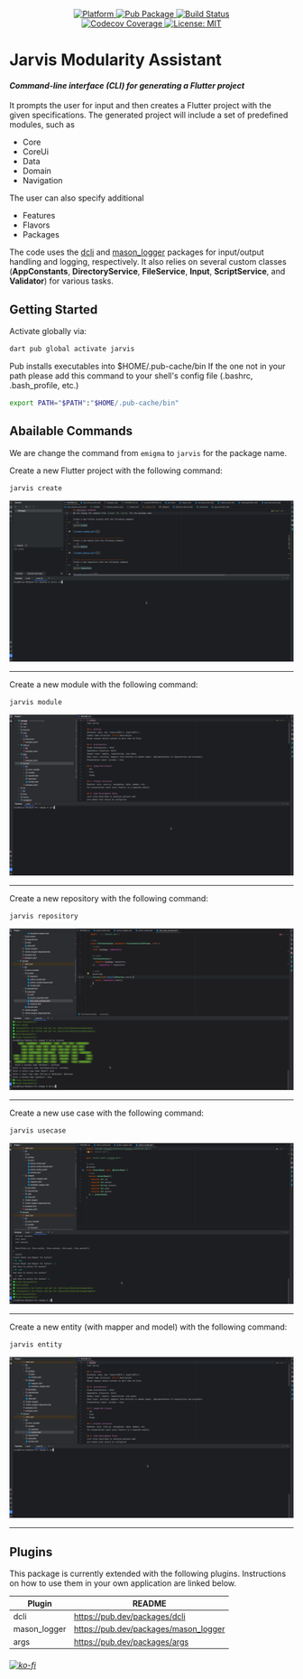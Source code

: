<p align="center">
  <a href="https://flutter.dev">
    <img src="https://img.shields.io/badge/Platform-Dart-02569B?logo=dart"
      alt="Platform" />
  </a>
  <a href="https://pub.dartlang.org/packages/jarvis">
    <img src="https://img.shields.io/pub/v/jarvis.svg"
      alt="Pub Package" />
  </a>
  <a href="https://github.com/holyboom1/jarvis/issues">
    <img src="https://img.shields.io/github/workflow/status/holyboom1/jarvis/CI?logo=github"
      alt="Build Status" />
  </a>
  <br>
  <a href="https://codecov.io/gh/holyboom1/jarvis">
    <img src="https://codecov.io/gh/holyboom1/jarvis/branch/master/graph/badge.svg"
      alt="Codecov Coverage" />
  </a>
  <a href="https://opensource.org/licenses/MIT">
    <img src="https://img.shields.io/github/license/holyboom1/advanced_media_picker?color=red"
      alt="License: MIT" />
  </a>
</p>


# Jarvis Modularity Assistant
#### _Command-line interface (CLI) for generating a Flutter project_


It prompts the user for input and then creates a Flutter project with the given specifications. The generated project will include a set of predefined modules, such as
- Core
- CoreUi
- Data
- Domain
- Navigation

The user can also specify additional
- Features
- Flavors
- Packages

The code uses the [dcli](https://pub.dev/packages/dcli) and [mason_logger](https://pub.dev/packages/mason_logger) packages for input/output handling and logging, respectively. It also relies on several custom classes (**AppConstants**, **DirectoryService**, **FileService**, **Input**, **ScriptService**, and **Validator**) for various tasks.

## Getting Started

Activate globally via:
```sh
dart pub global activate jarvis
```
Pub installs executables into $HOME/.pub-cache/bin
If the one not in your path please add this command to your shell's config file (.bashrc, .bash_profile, etc.)

```sh
export PATH="$PATH":"$HOME/.pub-cache/bin"
```

## Abailable Commands
We are change the command from `emigma` to `jarvis` for the package name.

Create a new Flutter project with the following command:
```sh
jarvis create
```
![create_project.gif](doc%2Freadme%2Fcreate_project.gif)

______________________________________________
Create a new module with the following command:
```sh
jarvis module
```
![create_module.gif](doc%2Freadme%2Fcreate_module.gif)

______________________________________________
Create a new repository with the following command:
```sh
jarvis repository
```
![create_repo.gif](doc%2Freadme%2Fcreate_repo.gif)

______________________________________________
Create a new use case with the following command:
```sh
jarvis usecase
```
![create_usecase.gif](doc%2Freadme%2Fcreate_usecase.gif)

______________________________________________
Create a new entity (with mapper and model) with the following command:
```sh
jarvis entity
```
![create_entity.gif](doc%2Freadme%2Fcreate_entity.gif)

______________________________________________

## Plugins
This package is currently extended with the following plugins.
Instructions on how to use them in your own application are linked below.

| Plugin | README |
| ------ | ------ |
| dcli | https://pub.dev/packages/dcli |
| mason_logger | https://pub.dev/packages/mason_logger |
| args | https://pub.dev/packages/args |


###### [![ko-fi](https://ko-fi.com/img/githubbutton_sm.svg)](https://ko-fi.com/C0C8Z5SA5)
